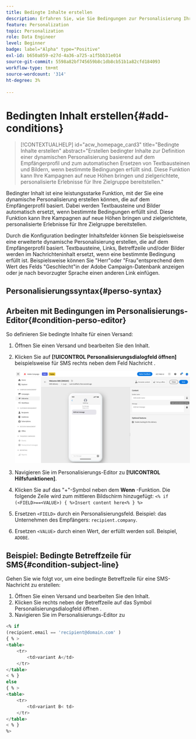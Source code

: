 ```yaml
---
title: Bedingte Inhalte erstellen
description: Erfahren Sie, wie Sie Bedingungen zur Personalisierung Ihres Inhalts in der Adobe Campaign-Web-Benutzeroberfläche definieren.
feature: Personalization
topic: Personalization
role: Data Engineer
level: Beginner
badge: label="Alpha" type="Positive"
exl-id: b650a859-e27d-4a36-a725-a1f5bb31e014
source-git-commit: 5598a82bf745659b8c1db8cb51b1a82cfd184093
workflow-type: tm+mt
source-wordcount: '314'
ht-degree: 3%

---
```


# Bedingten Inhalt erstellen{#add-conditions}

>[!CONTEXTUALHELP]
>id="acw_homepage_card3"
>title="Bedingte Inhalte erstellen"
>abstract="Erstellen bedingter Inhalte zur Definition einer dynamischen Personalisierung basierend auf dem Empfängerprofil und zum automatischen Ersetzen von Textbausteinen und Bildern, wenn bestimmte Bedingungen erfüllt sind. Diese Funktion kann Ihre Kampagnen auf neue Höhen bringen und zielgerichtete, personalisierte Erlebnisse für Ihre Zielgruppe bereitstellen."


Bedingter Inhalt ist eine leistungsstarke Funktion, mit der Sie eine dynamische Personalisierung erstellen können, die auf dem Empfängerprofil basiert. Dabei werden Textbausteine und Bilder automatisch ersetzt, wenn bestimmte Bedingungen erfüllt sind. Diese Funktion kann Ihre Kampagnen auf neue Höhen bringen und zielgerichtete, personalisierte Erlebnisse für Ihre Zielgruppe bereitstellen.

Durch die Konfiguration bedingter Inhaltsfelder können Sie beispielsweise eine erweiterte dynamische Personalisierung erstellen, die auf dem Empfängerprofil basiert. Textbausteine, Links, Betreffzeile und/oder Bilder werden im Nachrichteninhalt ersetzt, wenn eine bestimmte Bedingung erfüllt ist. Beispielsweise können Sie &quot;Herr&quot;oder &quot;Frau&quot;entsprechend dem Wert des Felds &quot;Geschlecht&quot;in der Adobe Campaign-Datenbank anzeigen oder je nach bevorzugter Sprache einen anderen Link einfügen.

## Personalisierungssyntax{#perso-syntax}



## Arbeiten mit Bedingungen im Personalisierungs-Editor{#condition-perso-editor}

So definieren Sie bedingte Inhalte für einen Versand:

1. Öffnen Sie einen Versand und bearbeiten Sie den Inhalt.
1. Klicken Sie auf **[!UICONTROL Personalisierungsdialogfeld öffnen]** beispielsweise für SMS rechts neben dem Feld Nachricht .

   ![](assets/open-perso-editor-sms.png)

1. Navigieren Sie im Personalisierungs-Editor zu **[!UICONTROL Hilfsfunktionen]**.
1. Klicken Sie auf das &quot;+&quot;-Symbol neben dem **Wenn** -Funktion. Die folgende Zeile wird zum mittleren Bildschirm hinzugefügt:
   `<% if (<FIELD>==<VALUE>) { %>Insert content here<% } %>`
1. Ersetzen `<FIELD>` durch ein Personalisierungsfeld. Beispiel: das Unternehmen des Empfängers: `recipient.company`.
1. Ersetzen `<VALUE>` durch einen Wert, der erfüllt werden soll. Beispiel, `ADOBE`.




## Beispiel: Bedingte Betreffzeile für SMS{#condition-subject-line}

Gehen Sie wie folgt vor, um eine bedingte Betreffzeile für eine SMS-Nachricht zu erstellen:

1. Öffnen Sie einen Versand und bearbeiten Sie den Inhalt.
1. Klicken Sie rechts neben der Betreffzeile auf das Symbol Personalisierungsdialogfeld öffnen .
1. Navigieren Sie im Personalisierungs-Editor zu


```sql
<% if 
(recipient.email == 'recipient@domain.com' ) 
{ % >
<table>
    <tr>
        <td>variant A</td>
    </tr>
</table>
< % } 
else 
{ % >
<table>
    <tr>
        <td>variant B< td>
    </tr>
</table>
< % } 
%>
```
